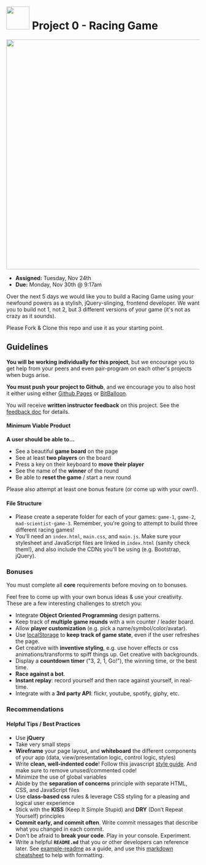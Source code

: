 # <img src="https://cloud.githubusercontent.com/assets/7833470/10423298/ea833a68-7079-11e5-84f8-0a925ab96893.png" width="60"> Project 0 - Racing Game

<img src="https://media.giphy.com/media/mHChlbqGMndYY/giphy.gif" width=600>

* **Assigned:** Tuesday, Nov 24th
* **Due:** Monday, Nov 30th @ 9:17am

Over the next 5 days we would like you to build a Racing Game using your newfound powers as a stylish, jQuery-slinging, frontend developer. We want you to build not 1, not 2, but 3 different versions of your game (it's not as crazy as it sounds).

Please Fork & Clone this repo and use it as your starting point.

## Guidelines
**You will be working individually for this project**, but we encourage you to get help from your peers and even pair-program on each other's projects when bugs arise.

**You must push your project to Github**, and we encourage you to also host it either using either <a href="https://pages.github.com" target="_blank">Github Pages</a> or <a href="https://www.bitballoon.com" target="_blank">BitBalloon</a>.

You will receive **written instructor feedback** on this project. See the [feedback doc](feedback.md) for details.

#### Minimum Viable Product
**A user should be able to...**

* See a beautiful **game board** on the page
* See at least **two players** on the board
* Press a key on their keyboard to **move their player**
* See the name of the **winner** of the round
* Be able to **reset the game** / start a new round

Please also attempt at least one bonus feature (or come up with your own!).

#### File Structure
* Please create a seperate folder for each of your games: `game-1`, `game-2`, `mad-scientist-game-3`. Remember, you're going to attempt to build three different racing games!
* You'll need an `index.html`, `main.css`, and `main.js`. Make sure your stylesheet and JavaScript files are linked in `index.html` (sanity check them!), and also include the CDNs you'll be using (e.g. Bootstrap, jQuery).

### Bonuses
You must complete all **core** requirements before moving on to bonuses.

Feel free to come up with your own bonus ideas & use your creativity. These are a few interesting challenges to stretch you:

* Integrate **Object Oriented Programming** design patterns.
* Keep track of **multiple game rounds** with a win counter / leader board.
* Allow **player customization** (e.g. pick a name/symbol/color/avatar).
* Use <a href="https://developer.mozilla.org/en-US/docs/Web/API/Window/localStorage" target="_blank">localStorage</a> to **keep track of game state**, even if the user refreshes the page.
* Get creative with **inventive styling**, e.g. use hover effects or css animations/transforms to spiff things up. Get creative with backgrounds.
* Display a **countdown timer** ("3, 2, 1, Go!"), the winning time, or the best time.
* **Race against a bot**.
* **Instant replay**: record yourself and then race against yourself, in real-time.
* Integrate with a **3rd party API**: flickr, youtube, spotify, giphy, etc.

### Recommendations

#### Helpful Tips / Best Practices
* Use **jQuery**
* Take very small steps
* **Wireframe** your page layout, and **whiteboard** the different components of your app (data, view/presentation logic, control logic, styles)
* Write **clean, well-indented code**! Follow this javascript [style guide](https://github.com/airbnb/javascript/tree/master/es5). And make sure to remove unused/commented code!
* Minimize the use of global variables
* Abide by the **separation of concerns** principle with separate HTML, CSS, and JavaScript files
* Use **class-based css** rules & leverage CSS styling for a pleasing and logical user experience
* Stick with the **KISS** (Keep It Simple Stupid) and **DRY** (Don’t Repeat Yourself) principles
* **Commit early, and commit often**. Write commit messages that describe what you changed in each commit.
* Don't be afraid to **break your code**. Play in your console. Experiment.
* Write a helpful **`README.md`** that you or other developers can reference later. See [example-readme](example-readme.md) as a guide, and use this <a href="https://github.com/adam-p/markdown-here/wiki/Markdown-Here-Cheatsheet" target="_blank">markdown cheatsheet</a> to help with formatting.
